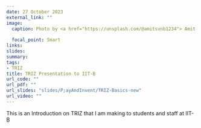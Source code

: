 ```yaml
---
date: 27 October 2023
external_link: ""
image:
  caption: Photo by <a href="https://unsplash.com/@amitsvnb1234"> Amit Srivastava</a> on <a href="https://unsplash.com/s/photos/journey?utm_source=unsplash&utm_medium=referral&utm_content=creditCopyText">Unsplash</a>
  
  focal_point: Smart
links:
slides: 
summary: 
tags:
- TRIZ
title: TRIZ Presentation to IIT-B
url_code: ""
url_pdf: ""
url_slides: "slides/P;ayAndInvent/TRIZ-Basics-new"
url_video: ""
---
```

This is an Introduction on TRIZ that I am making to students and staff at IIT-B
